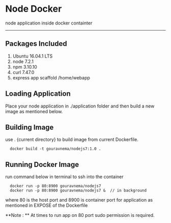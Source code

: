 # Node Docker
node application inside docker containter

-------------------------------------------------------------------

Packages Included
-----------------


1. Ubuntu 16.04.1 LTS
2. node 7.2.1
3. npm 3.10.10
4. curl 7.47.0
5. express app scaffold /home/webapp

Loading Application
-------------------
Place your node application in ./application folder and then build a new image as mentioned below.

Building Image
--------------
use . {current directory} to build image from current Dockerfile.

```
  docker build -t gouravnema/nodejs7:1.0 .
```

Running Docker Image
--------------------
run command below in terminal to ssh into the container
```
  docker run -p 80:8900 gouravnema/nodejs7
  docker run -p 80:8900 gouravnema/nodejs7 &  // in background  
```

where 80 is the host port and 8900 is container port for application as mentioned in EXPOSE of the Dockerfile

**Note : **  At times to run app on 80 port sudo permission is required.
